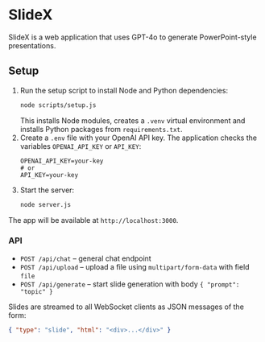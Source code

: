 # SlideX

SlideX is a web application that uses GPT-4o to generate PowerPoint-style presentations.

## Setup

1. Run the setup script to install Node and Python dependencies:
   ```bash
   node scripts/setup.js
   ```
   This installs Node modules, creates a `.venv` virtual environment and
   installs Python packages from `requirements.txt`.
2. Create a `.env` file with your OpenAI API key. The application checks the
   variables `OPENAI_API_KEY` or `API_KEY`:
   ```env
   OPENAI_API_KEY=your-key
   # or
   API_KEY=your-key
   ```
3. Start the server:
   ```bash
   node server.js
   ```

The app will be available at `http://localhost:3000`.

### API

- `POST /api/chat` – general chat endpoint
- `POST /api/upload` – upload a file using `multipart/form-data` with field `file`
- `POST /api/generate` – start slide generation with body `{ "prompt": "topic" }`

Slides are streamed to all WebSocket clients as JSON messages of the form:

```json
{ "type": "slide", "html": "<div>...</div>" }
```
